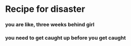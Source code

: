 # Recipe for disaster
### you are like, three weeks behind girl
### you need to get caught up before you get caught
